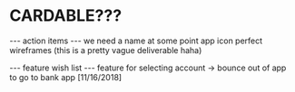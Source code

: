 # CARDABLE???


--- action items ---
we need a name at some point
  app icon
perfect wireframes (this is a pretty vague deliverable haha)

--- feature wish list ---
feature for selecting account -> bounce out of app to go to bank app [11/16/2018]
